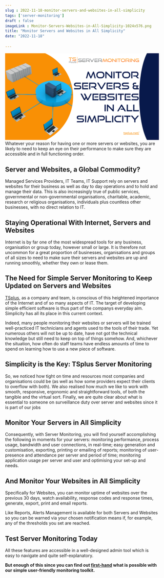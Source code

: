 ```yaml
---
slug : 2022-11-18-monitor-servers-and-websites-in-all-simplicity
tags: ['server-monitoring']
draft : false 
imageLink : Monitor-Servers-Websites-in-All-Simplicity-1024x576.png
title: "Monitor Servers and Websites in All Simplicity"
date: "2022-11-18"

---
```


 [![Article title, TSplus logo and link, illustrated by image of computer workstations and servers in a network.](./images/Monitor-Servers-Websites-in-All-Simplicity-1024x576.png)](https://tsplus.net/server-monitoring/)Whatever your reason for having one or more servers or websites, you are likely to need to keep an eye on their performance to make sure they are accessible and in full functioning order.

## Server and Websites, a Global Commodity?

Managed Services Providers, IT Teams, IT Support rely on servers and websites for their business as well as day to day operations and to hold and manage their data. This is also increasingly true of public services, governmental or non-governmental organisations, charitable, academic, research or religious organisations, individuals plus countless other businesses, with no direct relation to IT.

## Staying Operational With Internet, Servers and Websites

Internet is by far one of the most widespread tools for any business, organisation or group today, however small or large. It is therefore not uncommon for a great proportion of businesses, organisations and groups of all sizes to need to make sure their servers and websites are up and running smoothly, whether they own or lease them.

## The Need for Simple Server Monitoring to Keep Updated on Servers and Websites

[TSplus](https://tsplus.net/about-us/), as a company and team, is conscious of this heightened importance of the Internet and of so many aspects of IT. The target of developing simple efficient software is thus part of the companys everyday aim. Simplicity has all its place in this current context.

Indeed, many people monitoring their websites or servers will be trained well-practiced IT technicians and agents used to the tools of their trade. Yet numerous others will not be up to date, have not got the technical knowledge but still need to keep on top of things somehow. And, whichever the situation, how often do staff teams have endless amounts of time to spend on learning how to use a new piece of software.

## Simplicity is the Key: TSplus Server Monitoring

So, we noticed how tight on time and resources most companies and organisations could be (as well as how some providers expect their clients to overflow with both). We also realised how much we like to work with smooth, responsive, ergonomic and straightforward tools, of both the tangible and the virtual sort. Finally, we are quite clear about what is essential to someone on surveillance duty over server and websites since it is part of our jobs

## Monitor Your Servers in All Simplicity

Consequently, with Server Monitoring, you will find yourself accomplishing the following in moments for your servers: monitoring performance, process usage, bandwidth and user connections, in real-time; easy generation and customisation, exporting, printing or emailing of reports; monitoring of user-presence and attendance per server and period of time; monitoring application usage per server and user and optimising your set-up and needs.

## And Monitor Your Websites in All Simplicity

Specifically for Websites, you can monitor uptime of websites over the previous 30 days, watch availability, response codes and response times, generate, export, print and email reports.

Like Reports, Alerts Management is available for both Servers and Websites so you can be warned via your chosen notification means if, for example, any of the thresholds you set are reached.

## Test Server Monitoring Today

All these features are accessible in a well-designed admin tool which is easy to navigate and quite self-explanatory.

**But enough of this since you can find out [first-hand](https://tsplus.net/server-monitoring/) what is possible with our simple user-friendly monitoring toolkit.**
